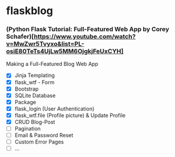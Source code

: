 # flaskblog
### (Python Flask Tutorial: Full-Featured Web App by Corey Schafer)[https://www.youtube.com/watch?v=MwZwr5Tvyxo&list=PL-osiE80TeTs4UjLw5MM6OjgkjFeUxCYH]

Making a Full-Featured Blog Web App
- [x] Jinja Templating  
- [x] flask_wtf - Form  
- [x] Bootstrap  
- [x] SQLite Database  
- [x] Package  
- [x] flask_login (User Authentication)  
- [x] flask_wtf.file (Profile picture) & Update Profile  
- [x] CRUD Blog-Post  
- [ ] Pagination  
- [ ] Email & Password Reset  
- [ ] Custom Error Pages  
- [ ] ...  
